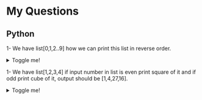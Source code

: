 # My Questions

## Python

1- We have list[0,1,2..9] how we can print this list in reverse order.
<details><summary>Toggle me!</summary>Use rever method of list list.reverse() this will reverse the list whenever it is referred.
* fruit
* veg
* dry fruit
</details>

1- We have list[1,2,3,4] if input number in list is even print square of it and if odd print cube of it, output should be [1,4,27,16].
<details><summary>Toggle me!</summary>"Use % operator for getting the remainder input % 2 == 0
to get square = num**2
to get cube = num**3"
  

## Database

1.  How to get the roundoff values without decimal in sql select statement.

